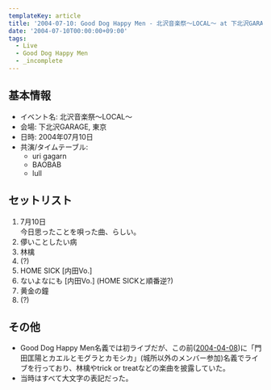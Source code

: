```yaml
---
templateKey: article
title: '2004-07-10: Good Dog Happy Men - 北沢音楽祭～LOCAL～ at 下北沢GARAGE'
date: '2004-07-10T00:00:00+09:00'
tags:
  - Live
  - Good Dog Happy Men
  - _incomplete
---
```

## 基本情報

* イベント名: 北沢音楽祭～LOCAL～
* 会場: 下北沢GARAGE, 東京
* 日時: 2004年07月10日
* 共演/タイムテーブル:
  * uri gagarn
  * BAOBAB
  * lull

## セットリスト

1. 7月10日<br>
   今日思ったことを唄った曲、らしい。
1. 儚いことしたい病
1. 林檎
1. (?)
1. HOME SICK [内田Vo.]
1. ないよなにも [内田Vo.] (HOME SICKと順番逆?)
1. 黄金の鐘
1. (?)

## その他

* Good Dog Happy Men名義では初ライブだが、この前([2004-04-08](http://monden-info.hatenablog.com/entry/2004/04/08/000000))に「門田匡陽とカエルとモグラとカモシカ」(城所以外のメンバー参加)名義でライブを行っており、林檎やtrick or treatなどの楽曲を披露していた。
* 当時はすべて大文字の表記だった。

